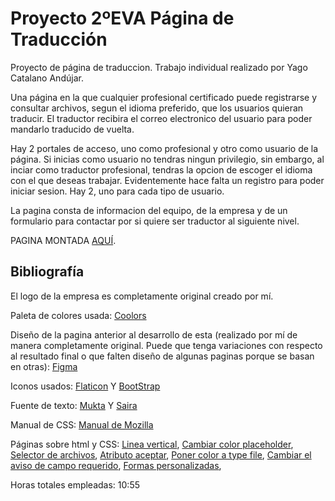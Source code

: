 # Proyecto 2ºEVA Página de Traducción
Proyecto de página de traduccion. Trabajo individual realizado por Yago Catalano Andújar.

Una página en la que cualquier profesional certificado puede registrarse y consultar archivos, segun el idioma preferido, que los usuarios quieran traducir. El traductor recibira el correo electronico del usuario para poder mandarlo traducido de vuelta. 

Hay 2 portales de acceso, uno como profesional y otro como usuario de la página. Si inicias como usuario no tendras ningun privilegio, sin embargo, al inciar como traductor profesional, tendras la opcion de escoger el idioma con el que deseas trabajar. Evidentemente hace falta un registro para poder iniciar sesion. Hay 2, uno para cada tipo de usuario. 

La pagina consta de informacion del equipo, de la empresa y de un formulario para contactar por si quiere ser traductor al siguiente nivel.


PAGINA MONTADA [AQUÍ](http://2evayagotraduccion.com/).
## Bibliografía

El logo de la empresa es completamente original creado por mí.

Paleta de colores usada: [Coolors](https://coolors.co/034464-06cc99-afd1e1-ffffff)

Diseño de la pagina anterior al desarrollo de esta (realizado por mí de manera completamente original. Puede que tenga variaciones con respecto al resultado final o que falten diseño de algunas paginas porque se basan en otras): [Figma](https://www.figma.com/file/Uf3fjbFpAM9WsEAP8wGsDR/Pagina-2%C2%BAEVA?type=design&node-id=0%3A1&mode=design&t=h0bcn1Fv957N1tgM-1)

Iconos usados: [Flaticon](https://www.flaticon.es) Y [BootStrap](https://icons.getbootstrap.com)

Fuente de texto: [Mukta](https://fonts.google.com/specimen/Mukta?query=mukta) Y [Saira](https://fonts.google.com/specimen/Saira?query=saira)

Manual de CSS: [Manual de Mozilla](https://developer.mozilla.org/en-US/docs/Web/CSS/filter-function/drop-shadow) 

Páginas sobre html y CSS: [Linea vertical](https://www.delftstack.com/es/howto/html/html-vertical-line/), [Cambiar color placeholder](https://es.stackoverflow.com/questions/179809/cambiar-color-de-placeholder-segundo-nombre), [Selector de archivos](https://lenguajehtml.com/html/formularios/etiqueta-html-input-file/), [Atributo aceptar](https://developer.mozilla.org/es/docs/Web/HTML/Attributes/accept), [Poner color a type file](https://stackoverflow.com/questions/572768/styling-an-input-type-file-button), [Cambiar el aviso de campo requerido](https://es.stackoverflow.com/questions/131885/como-cambiar-el-mensaje-de-alerta-para-inputs-de-formularios), [Formas personalizadas](https://www.youtube.com/watch?v=j5GxE2ySqV0), 

Horas totales empleadas: 10:55
